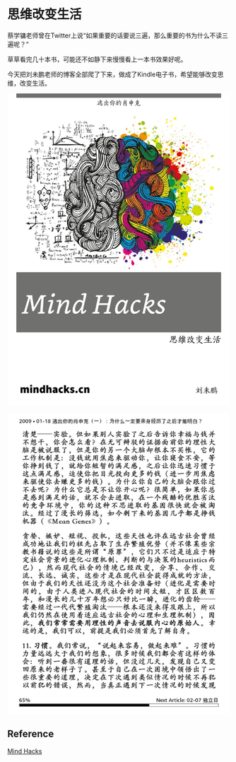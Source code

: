 # 思维改变生活

蔡学镛老师曾在Twitter上说“如果重要的话要说三遍，那么重要的书为什么不读三遍呢？”

草草看完几十本书，可能还不如静下来慢慢看上一本书效果好呢。

今天把刘未鹏老师的博客全部爬了下来，做成了Kindle电子书，希望能够改变思维，改变生活。

![](images/cover.jpg)

![](images/screenshot.jpg)

## Reference

 [Mind Hacks](http://mindhacks.cn/)
